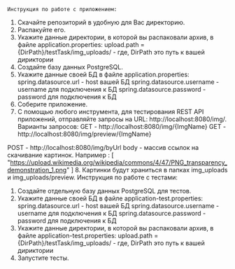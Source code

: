 	Инструкция по работе с приложением:
1. Скачайте репозиторий в удобную для Вас директорию. 
2. Распакуйте его.
3. Укажите данные директории, в которой вы распаковали архив, в файле application.properties:
upload.path = {DirPath}/testTask/img_uploads/ - где, DirPath это путь к вашей дириктории
4. Создайте базу данных PostgreSQL.
5. Укажите данные своей БД в файле application.properties:
spring.datasource.url - host вашей БД
spring.datasource.username - username для подключения к БД
spring.datasource.password - password для подключения к БД
6. Соберите приложение.
7. С помощью любого инструмента, для тестирования REST API приложений, отправляйте запросы на URL: http://localhost:8080/img/.
Варианты запросов: 
GET - http://localhost:8080/img/{ImgName}
GET - http://localhost:8080/img/preview/{ImgName}

POST - http://localhost:8080/img/byUrl 
	body - массив ссылок на скачивание картинок. Например : 
		[
			"https://upload.wikimedia.org/wikipedia/commons/4/47/PNG_transparency_demonstration_1.png"
		]
8. Картинки будут храниться в папках img_uploads и img_uploads/preview.
	Инструкция по работе с тестами:
1. Создайте отдельную базу данных PostgreSQL для тестов.
2. Укажите данные своей БД в файле application-test.properties:
spring.datasource.url - host вашей БД
spring.datasource.username - username для подключения к БД
spring.datasource.password - password для подключения к БД
3. Укажите данные директории, в которой вы распаковали архив, в файле application-test.properties:
upload.path = {DirPath}/testTask/img_uploads/ - где, DirPath это путь к вашей дириктории
4. Запустите тесты.